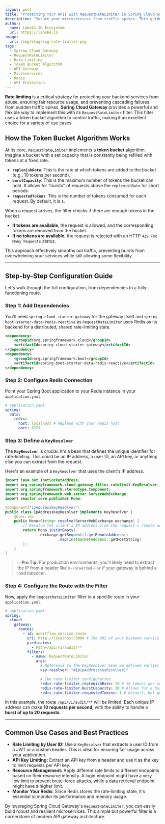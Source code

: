 ```yaml
---
layout: post
title: "Protecting Your APIs with RequestRateLimiter in Spring Cloud Gateway"
description: "Secure your microservices from traffic spikes. This guide shows how to configure API rate limiting in Spring Cloud Gateway with Redis and a KeyResolver"
author:
  name: Labs64.IO Ecosystem
  url: https://labs64.io
image:
  url: /img/blog/scg-rate-limiter.png
tags:
  - Spring Cloud Gateway
  - RequestRateLimiter
  - Rate Limiting
  - Token Bucket Algorithm
  - API Gateway
  - Microservices
  - Redis
  - API Protection
---
```


**Rate limiting** is a critical strategy for protecting your backend services from abuse, ensuring fair resource usage, and preventing cascading failures from sudden traffic spikes. **Spring Cloud Gateway** provides a powerful and flexible way to implement this with its `RequestRateLimiter` filter. This filter uses a token bucket algorithm to control traffic, making it an excellent choice for a variety of use cases.

## How the Token Bucket Algorithm Works

At its core, `RequestRateLimiter` implements a **token bucket** algorithm.
Imagine a bucket with a set capacity that is constantly being refilled with tokens at a fixed rate.

* **`replenishRate`**: This is the rate at which tokens are added to the bucket (e.g., 10 tokens per second).
* **`burstCapacity`**: This is the maximum number of tokens the bucket can hold. It allows for "bursts" of requests above the `replenishRate` for short periods.
* **`requestedTokens`**: This is the number of tokens consumed for each request. By default, it is `1`.

When a request arrives, the filter checks if there are enough tokens in the bucket.

* **If tokens are available**, the request is allowed, and the corresponding tokens are removed from the bucket.
* **If no tokens are available**, the request is rejected with an HTTP `429 Too Many Requests` status.

This approach effectively smooths out traffic, preventing bursts from overwhelming your services while still allowing some flexibility.

-----

## Step-by-Step Configuration Guide

Let's walk through the full configuration, from dependencies to a fully-functioning route.

### Step 1: Add Dependencies

You'll need `spring-cloud-starter-gateway` for the gateway itself and `spring-boot-starter-data-redis-reactive` as `RequestRateLimiter` uses Redis as its backend for a distributed, shared rate-limiting state.

```xml
<dependency>
    <groupId>org.springframework.cloud</groupId>
    <artifactId>spring-cloud-starter-gateway</artifactId>
</dependency>
<dependency>
    <groupId>org.springframework.boot</groupId>
    <artifactId>spring-boot-starter-data-redis-reactive</artifactId>
</dependency>
```

### Step 2: Configure Redis Connection

Point your Spring Boot application to your Redis instance in your `application.yaml`.

```yaml
# application.yaml
spring:
  data:
    redis:
      host: localhost # Replace with your Redis host
      port: 6379
```

### Step 3: Define a `KeyResolver`

The **`KeyResolver`** is crucial. It's a bean that defines the unique identifier for rate-limiting. This could be an IP address, a user ID, an API key, or anything else you can extract from the request.

Here's an example of a `KeyResolver` that uses the client's IP address.

```java
import java.net.InetSocketAddress;
import org.springframework.cloud.gateway.filter.ratelimit.KeyResolver;
import org.springframework.stereotype.Component;
import org.springframework.web.server.ServerWebExchange;
import reactor.core.publisher.Mono;

@Component("ipAddressKeyResolver")
public class IpAddressKeyResolver implements KeyResolver {
    @Override
    public Mono<String> resolve(ServerWebExchange exchange) {
        // Resolve the client's IP address from the request's remote address.
        return Mono.justOrEmpty(
                exchange.getRequest().getRemoteAddress()
                        .map(InetSocketAddress::getHostString)
        );
    }
}
```

> 💡 **Pro Tip:** For production environments, you'll likely need to extract the IP from a header like `X-Forwarded-For` if your gateway is behind a load balancer.

### Step 4: Configure the Route with the Filter

Now, apply the `RequestRateLimiter` filter to a specific route in your `application.yaml`.

```yaml
# application.yaml
spring:
  cloud:
    gateway:
      routes:
        - id: auditflow_service_route
          uri: http://localhost:8080 # The URI of your backend service
          predicates:
            - Path=/api/v1/audit/**
          filters:
            - name: RequestRateLimiter
              args:
                # Reference to the KeyResolver bean we defined earlier.
                key-resolver: "#{@ipAddressKeyResolver}"

                # The rate limiter configuration.
                redis-rate-limiter.replenishRate: 10 # 10 tokens per second
                redis-rate-limiter.burstCapacity: 20 # Allows for a burst of 20 requests
                redis-rate-limiter.requestedTokens: 1 # Default, but good to be explicit
```

In this example, the route `/api/v1/audit/**` will be limited. Each unique IP address can make **10 requests per second**, with the ability to handle a **burst of up to 20 requests**.

-----

## Common Use Cases and Best Practices

* **Rate Limiting by User ID:** Use a `KeyResolver` that extracts a user ID from a JWT or a custom header. This is ideal for ensuring fair usage across your application.
* **API Key Limiting:** Extract an API key from a header and use it as the key to limit requests per API key.
* **Resource Management:** Apply different rate limits to different endpoints based on their resource intensity. A login endpoint might have a very low limit to prevent brute-force attacks, while a data retrieval endpoint might have a higher limit.
* **Monitor Your Redis:** Since Redis stores the rate-limiting state, it's essential to monitor its performance and memory usage.

By leveraging Spring Cloud Gateway's `RequestRateLimiter`, you can easily build robust and resilient microservices. This simple but powerful filter is a cornerstone of modern API gateway architecture.

